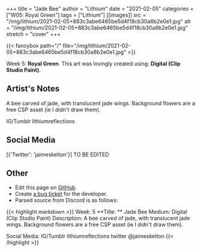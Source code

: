 +++
title =       "Jade Bee"
author =      "Lithium"
date =        "2021-02-05"
categories =  ["W05: Royal Green"]
tags =        ["Lithium"]
[[images]]
                      src = "/img/lithium/2021-02-05+883c3abe6465be5d4f18cb30a8b2e0e1.jpg"
                      alt = "/img/lithium/2021-02-05+883c3abe6465be5d4f18cb30a8b2e0e1.jpg"
                      stretch = "cover"
+++


{{< fancybox path="/" file="/img/lithium/2021-02-05+883c3abe6465be5d4f18cb30a8b2e0e1.jpg" >}}


Week 5: **Royal Green**. This art was lovingly created using: **Digital (Clip Studio Paint)**.

## Artist's Notes

A bee carved of jade, with translucent jade wings. Background flowers are a free CSP asset (ie I didn't draw them).

IG/Tumblr lithiumreflections

## Social Media

[{'Twitter': 'jaimeskelton'}] TO BE EDITED

## Other

- Edit this page on [GitHub](https://github.com/teaminkling/web-refresh/edit/main/blog/content/blog/lithium-week-5-af61.md).
- Create [a bug ticket](https://github.com/teaminkling/web-refresh/issues/new?assignees=&labels=bug&template=problem-report.md&title=) for the developer.
- Parsed source from Discord is as follows:

{{< highlight markdown >}}
Week: 5
**Title:  ** Jade Bee
Medium: Digital (Clip Studio Paint)
Description: A bee carved of jade, with translucent jade wings. Background flowers are a free CSP asset (ie I didn't draw them).

Social Media: IG/Tumblr lithiumreflections twitter @jaimeskelton
{{< /highlight >}}
